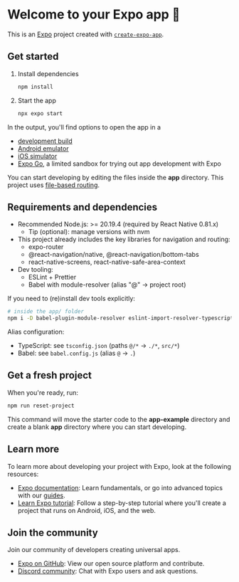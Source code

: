 # Welcome to your Expo app 👋

This is an [Expo](https://expo.dev) project created with [`create-expo-app`](https://www.npmjs.com/package/create-expo-app).

## Get started

1. Install dependencies

   ```bash
   npm install
   ```

2. Start the app

   ```bash
   npx expo start
   ```

In the output, you'll find options to open the app in a

- [development build](https://docs.expo.dev/develop/development-builds/introduction/)
- [Android emulator](https://docs.expo.dev/workflow/android-studio-emulator/)
- [iOS simulator](https://docs.expo.dev/workflow/ios-simulator/)
- [Expo Go](https://expo.dev/go), a limited sandbox for trying out app development with Expo

You can start developing by editing the files inside the **app** directory. This project uses [file-based routing](https://docs.expo.dev/router/introduction).

## Requirements and dependencies

- Recommended Node.js: >= 20.19.4 (required by React Native 0.81.x)
   - Tip (optional): manage versions with nvm
- This project already includes the key libraries for navigation and routing:
   - expo-router
   - @react-navigation/native, @react-navigation/bottom-tabs
   - react-native-screens, react-native-safe-area-context
- Dev tooling:
   - ESLint + Prettier
   - Babel with module-resolver (alias "@" → project root)

If you need to (re)install dev tools explicitly:

```bash
# inside the app/ folder
npm i -D babel-plugin-module-resolver eslint-import-resolver-typescript
```

Alias configuration:
- TypeScript: see `tsconfig.json` (paths `@/*` → `./*`, `src/*`)
- Babel: see `babel.config.js` (alias `@` → `.`)

## Get a fresh project

When you're ready, run:

```bash
npm run reset-project
```

This command will move the starter code to the **app-example** directory and create a blank **app** directory where you can start developing.

## Learn more

To learn more about developing your project with Expo, look at the following resources:

- [Expo documentation](https://docs.expo.dev/): Learn fundamentals, or go into advanced topics with our [guides](https://docs.expo.dev/guides).
- [Learn Expo tutorial](https://docs.expo.dev/tutorial/introduction/): Follow a step-by-step tutorial where you'll create a project that runs on Android, iOS, and the web.

## Join the community

Join our community of developers creating universal apps.

- [Expo on GitHub](https://github.com/expo/expo): View our open source platform and contribute.
- [Discord community](https://chat.expo.dev): Chat with Expo users and ask questions.
